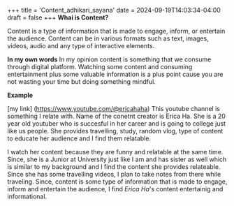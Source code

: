 +++
title = 'Content_adhikari_sayana'
date = 2024-09-19T14:03:34-04:00
draft = false
+++
**Whai is Content?**

Content is a type of information that is made to engage, inform, or entertain the audience. Content can be in various formats such as text, images, videos, audio and any type of interactive elements.

**In my own words**
In my opinion content is something that we consume through digital platform. Watching some content and consuming entertainment plus some valuable information is a plus point cause you are not wasting your time but doing something mindful.

**Example**

[my link] (https://www.youtube.com/@ericahaha) This youtube channel is something I relate with. Name of the conetnt creator is Erica Ha. She is a 20 year old youtuber who is succesful in her career and is going to college just like us people. She provides travelling, study, random vlog, type of content to educate her audience and I find them relatable. 

I watch her content because they are funny and relatable at the same time. Since, she is a Junior at University just like I am and has sister as well which is similar to my background and I find the content she provides relateable. Since she has some travelling videos, I plan to take notes from there while traveling. Since, content is some type of information that is made to engage, inform and entertain the audience, I find *Erica Ha*'s content entertainig and informational.